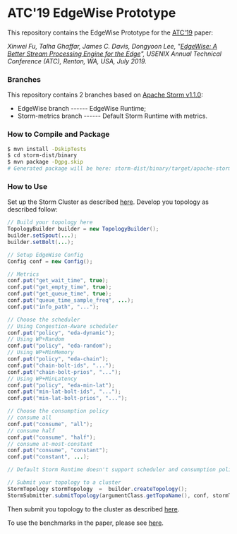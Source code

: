 # ATC'19 EdgeWise Prototype
This repository contains the EdgeWise Prototype for the [ATC'19](https://www.usenix.org/conference/atc19) paper:

*Xinwei Fu, Talha Ghaffar, James C. Davis, Dongyoon Lee, "[EdgeWise: A Better Stream Processing Engine for the Edge](http://people.cs.vt.edu/fuxinwei/)", USENIX Annual Technical Conference (ATC), Renton, WA, USA, July 2019.*

### Branches
This repository contains 2 branches based on [Apache Storm v1.1.0](https://github.com/apache/storm/tree/v1.1.0): 
  - EdgeWise branch ------ EdgeWise Runtime;
  - Storm-metrics branch ------ Default Storm Runtime with metrics.

### How to Compile and Package
```sh
$ mvn install -DskipTests 
$ cd storm-dist/binary
$ mvn package -Dgpg.skip 
# Generated package will be here: storm-dist/binary/target/apache-storm-1.1.0.tar.gz
```

### How to Use
Set up the Storm Cluster as described [here](https://storm.apache.org/releases/1.0.6/Setting-up-a-Storm-cluster.html).
Develop you topology as described follow:
```java
// Build your topology here
TopologyBuilder builder = new TopologyBuilder();
builder.setSpout(...);
builder.setBolt(...);

// Setup EdgeWise Config
Config conf = new Config();

// Metrics
conf.put("get_wait_time", true);
conf.put("get_empty_time", true);
conf.put("get_queue_time", true);
conf.put("queue_time_sample_freq", ...);
conf.put("info_path", "...");

// Choose the scheduler
// Using Congestion-Aware scheduler
conf.put("policy", "eda-dynamic");
// Using WP+Random
conf.put("policy", "eda-random");
// Using WP+MinMemory
conf.put("policy", "eda-chain");
conf.put("chain-bolt-ids", "...");
conf.put("chain-bolt-prios", "...");
// Using WP+MinLatency
conf.put("policy", "eda-min-lat");
conf.put("min-lat-bolt-ids", "...");
conf.put("min-lat-bolt-prios", "...");

// Choose the consumption policy
// consume all
conf.put("consume", "all");
// consume half
conf.put("consume", "half");
// consume at-most-constant
conf.put("consume", "constant");
conf.put("constant", ...);

// Default Storm Runtime doesn't support scheduler and consumption policy

// Submit your topology to a cluster
StormTopology stormTopology  =  builder.createTopology();
StormSubmitter.submitTopology(argumentClass.getTopoName(), conf, stormTopology);
```
Then submit you topology to the cluster as described [here](http://storm.apache.org/releases/1.0.6/Tutorial.html).

To use the benchmarks in the paper, please see [here](https://github.com/XinweiFu/EdgeWise-ATC-19-Benchmarks).
